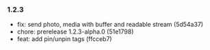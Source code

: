 ### 1.2.3

* fix: send photo, media with buffer and readable stream (5d54a37)
* chore: prerelease 1.2.3-alpha.0 (51e1798)
* feat: add pin/unpin tags (ffcceb7)
